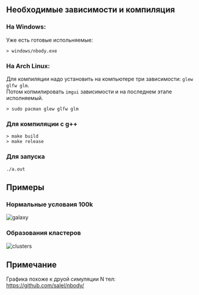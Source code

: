 ## Необходимые зависимости и компиляция

### **На Windows:**

Уже есть готовые испольняемые:

```
> windows/nbody.exe
```

### **На Arch Linux:**

Для компиляции надо установить на компьютере три зависимости: `glew glfw glm`.  
Потом копмилировать `imgui` зависимости и на последнем этапе исполняемый.

```
> sudo pacman glew glfw glm
```

### **Для компиляции с g++**

```
> make build
> make release
```

### **Для запуска**

```
./a.out
```

## Примеры

### Нормальные условаия 100k

![galaxy](./images/example.gif)

### Образования кластеров

![clusters](./images/clusters.gif)

## Примечание

Графика похоже к друой симуляции N тел:
https://github.com/salel/nbody/
